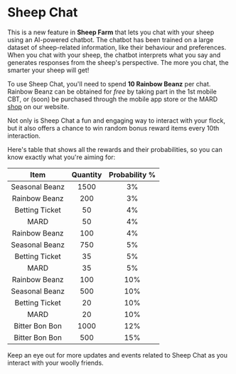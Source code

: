 # Sheep Chat

This is a new feature in **Sheep Farm** that lets you chat with your sheep using an AI-powered chatbot. The chatbot has been trained on a large dataset of sheep-related information, like their behaviour and preferences. When you chat with your sheep, the chatbot interprets what you say and generates responses from the sheep's perspective. The more you chat, the smarter your sheep will get!



To use Sheep Chat, you'll need to spend **10 Rainbow Beanz** per chat. Rainbow Beanz can be obtained for _free_ by taking part in the 1st mobile CBT, or (soon) be purchased through the mobile app store or the MARD [shop](https://sheepfarm.io/shop) on our website.



Not only is Sheep Chat a fun and engaging way to interact with your flock, but it also offers a chance to win random bonus reward items every 10th interaction.



Here's table that shows all the rewards and their probabilities, so you can know exactly what you're aiming for:

|      Item      | Quantity | Probability % |
| :------------: | :------: | :-----------: |
| Seasonal Beanz |   1500   |       3%      |
|  Rainbow Beanz |    200   |       3%      |
| Betting Ticket |    50    |       4%      |
|      MARD      |    50    |       4%      |
|  Rainbow Beanz |    100   |       4%      |
| Seasonal Beanz |    750   |       5%      |
| Betting Ticket |    35    |       5%      |
|      MARD      |    35    |       5%      |
|  Rainbow Beanz |    100   |      10%      |
| Seasonal Beanz |    500   |      10%      |
| Betting Ticket |    20    |      10%      |
|      MARD      |    20    |      10%      |
| Bitter Bon Bon |   1000   |      12%      |
| Bitter Bon Bon |    500   |      15%      |



Keep an eye out for more updates and events related to Sheep Chat as you interact with your woolly friends.
